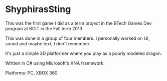 # ShyphirasSting

This was the first game I did as a term project in the BTech Games Dev program at BCIT in the Fall term 2013.

This was done in a group of four members. I personally worked on UI, sound and maybe text, I don't remember.

It's just a simple 3D platformer where you play as a poorly modeled dragon.

Written in C# using Microsoft's XNA framework.

Platforms: PC, XBOX 360
